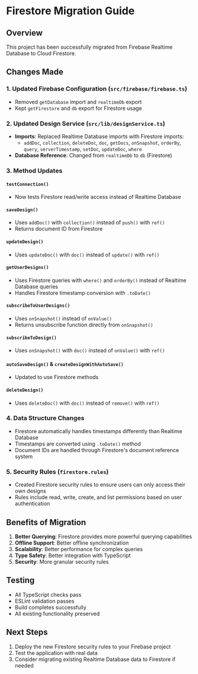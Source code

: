 # Firestore Migration Guide

## Overview
This project has been successfully migrated from Firebase Realtime Database to Cloud Firestore.

## Changes Made

### 1. Updated Firebase Configuration (`src/firebase/firebase.ts`)
- Removed `getDatabase` import and `realtimeDb` export
- Kept `getFirestore` and `db` export for Firestore usage

### 2. Updated Design Service (`src/lib/designService.ts`)
- **Imports**: Replaced Realtime Database imports with Firestore imports:
  - `addDoc`, `collection`, `deleteDoc`, `doc`, `getDocs`, `onSnapshot`, `orderBy`, `query`, `serverTimestamp`, `setDoc`, `updateDoc`, `where`
- **Database Reference**: Changed from `realtimeDb` to `db` (Firestore)

### 3. Method Updates

#### `testConnection()`
- Now tests Firestore read/write access instead of Realtime Database

#### `saveDesign()`
- Uses `addDoc()` with `collection()` instead of `push()` with `ref()`
- Returns document ID from Firestore

#### `updateDesign()`
- Uses `updateDoc()` with `doc()` instead of `update()` with `ref()`

#### `getUserDesigns()`
- Uses Firestore queries with `where()` and `orderBy()` instead of Realtime Database queries
- Handles Firestore timestamp conversion with `.toDate()`

#### `subscribeToUserDesigns()`
- Uses `onSnapshot()` instead of `onValue()`
- Returns unsubscribe function directly from `onSnapshot()`

#### `subscribeToDesign()`
- Uses `onSnapshot()` with `doc()` instead of `onValue()` with `ref()`

#### `autoSaveDesign()` & `createDesignWithAutoSave()`
- Updated to use Firestore methods

#### `deleteDesign()`
- Uses `deleteDoc()` with `doc()` instead of `remove()` with `ref()`

### 4. Data Structure Changes
- Firestore automatically handles timestamps differently than Realtime Database
- Timestamps are converted using `.toDate()` method
- Document IDs are handled through Firestore's document reference system

### 5. Security Rules (`firestore.rules`)
- Created Firestore security rules to ensure users can only access their own designs
- Rules include read, write, create, and list permissions based on user authentication

## Benefits of Migration

1. **Better Querying**: Firestore provides more powerful querying capabilities
2. **Offline Support**: Better offline synchronization
3. **Scalability**: Better performance for complex queries
4. **Type Safety**: Better integration with TypeScript
5. **Security**: More granular security rules

## Testing
- All TypeScript checks pass
- ESLint validation passes
- Build completes successfully
- All existing functionality preserved

## Next Steps
1. Deploy the new Firestore security rules to your Firebase project
2. Test the application with real data
3. Consider migrating existing Realtime Database data to Firestore if needed